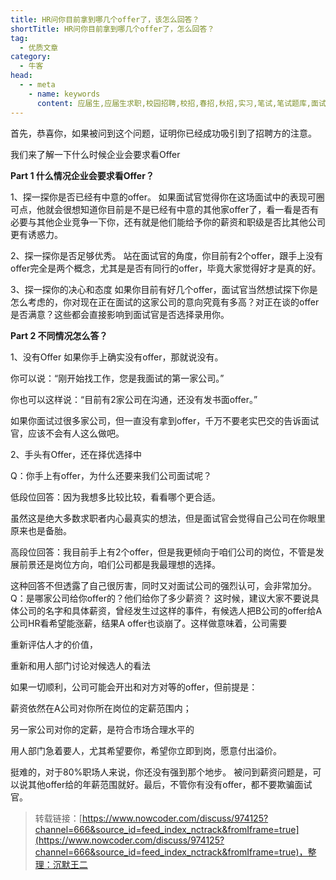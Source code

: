 ```yaml
---
title: HR问你目前拿到哪几个offer了，该怎么回答？
shortTitle: HR问你目前拿到哪几个offer了，怎么回答？
tag:
  - 优质文章
category:
  - 牛客
head:
  - - meta
    - name: keywords
      content: 应届生,应届生求职,校园招聘,校招,春招,秋招,实习,笔试,笔试题库,面试,面试题库,程序员,程序猿,程序猿,产品经理,PM,运营,游戏策划,软件工程师,java,c/c++,php,python,算法,机器学习,人工智能,数据挖掘,数据分析,数据分析师,前端工程师,测试工程师,测试开发工程师,运维工程师,安卓工程师,ios工程师,android,硬件工程师,电气工程师,嵌入式工程师,汽车制造研发,审计,会计,财务管理,市场营销,品牌管理,金融,四大,法务,销售,行政,人力资源,hr,管培生,地产,国企,银行,实习,实习生,招聘,找工作,牛客网
---
```


首先，恭喜你，如果被问到这个问题，证明你已经成功吸引到了招聘方的注意。



我们来了解一下什么时候企业会要求看Offer



**Part 1 什么情况企业会要求看Offer？**



1、探一探你是否已经有中意的offer。 如果面试官觉得你在这场面试中的表现可圈可点，他就会很想知道你目前是不是已经有中意的其他家offer了，看一看是否有必要与其他企业竞争一下你，还有就是他们能给予你的薪资和职级是否比其他公司更有诱惑力。



2、探一探你是否足够优秀。 站在面试官的角度，你目前有2个offer，跟手上没有offer完全是两个概念，尤其是是否有同行的offer，毕竟大家觉得好才是真的好。



3、探一探你的决心和态度 如果你目前有好几个offer，面试官当然想试探下你是怎么考虑的，你对现在正在面试的这家公司的意向究竟有多高？对正在谈的offer是否满意？这些都会直接影响到面试官是否选择录用你。



**Part 2 不同情况怎么答？**



1、没有Offer 如果你手上确实没有offer，那就说没有。



你可以说：“刚开始找工作，您是我面试的第一家公司。”

你也可以这样说：“目前有2家公司在沟通，还没有发书面offer。”

如果你面试过很多家公司，但一直没有拿到offer，千万不要老实巴交的告诉面试官，应该不会有人这么做吧。



2、手头有Offer，还在择优选择中



Q：你手上有offer，为什么还要来我们公司面试呢？



低段位回答：因为我想多比较比较，看看哪个更合适。

虽然这是绝大多数求职者内心最真实的想法，但是面试官会觉得自己公司在你眼里原来也是备胎。



高段位回答：我目前手上有2个offer，但是我更倾向于咱们公司的岗位，不管是发展前景还是岗位方向，咱们公司都是我最理想的选择。

这种回答不但透露了自己很厉害，同时又对面试公司的强烈认可，会非常加分。 Q：是哪家公司给你offer的？他们给你了多少薪资？ 这时候，建议大家不要说具体公司的名字和具体薪资，曾经发生过这样的事件，有候选人把B公司的offer给A公司HR看希望能涨薪，结果A offer也谈崩了。这样做意味着，公司需要



重新评估人才的价值，

重新和用人部门讨论对候选人的看法

如果一切顺利，公司可能会开出和对方对等的offer，但前提是：



薪资依然在A公司对你所在岗位的定薪范围内；

另一家公司对你的定薪，是符合市场合理水平的

用人部门急着要人，尤其希望要你，希望你立即到岗，愿意付出溢价。

挺难的，对于80%职场人来说，你还没有强到那个地步。 被问到薪资问题是，可以说其他offer给的年薪范围就好。最后，不管你有没有offer，都不要欺骗面试官。

>转载链接：[https://www.nowcoder.com/discuss/974125?channel=666&source_id=feed_index_nctrack&fromIframe=true](https://www.nowcoder.com/discuss/974125?channel=666&source_id=feed_index_nctrack&fromIframe=true)，整理：沉默王二
